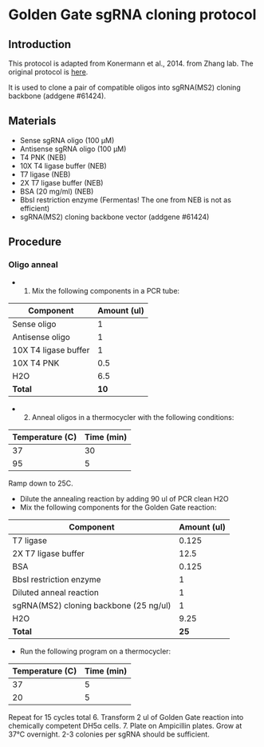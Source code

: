 # Golden Gate sgRNA cloning protocol

## Introduction

This protocol is adapted from Konermann et al., 2014. from Zhang lab. The original protocol is [here](http://sam.genome-engineering.org/static/SAM%20sgRNA%20spacer%20cloning%20protocol.pdf).

It is used to clone a pair of compatible oligos into sgRNA(MS2) cloning backbone (addgene #61424).

## Materials

* Sense sgRNA oligo (100 μM)
* Antisense sgRNA oligo (100 μM)
* T4 PNK (NEB)
* 10X T4 ligase buffer (NEB)
* T7 ligase (NEB)
* 2X T7 ligase buffer (NEB)
* BSA (20 mg/ml) (NEB)
* BbsI restriction enzyme (Fermentas! The one from NEB is not as efficient) 
* sgRNA(MS2) cloning backbone vector (addgene #61424)

## Procedure

### Oligo anneal

* 1. Mix the following components in a PCR tube:

| **Component**        | **Amount (ul)** |
|----------------------|-----------------|
| Sense oligo          | 1               |
| Antisense oligo      | 1               |
| 10X T4 ligase buffer | 1               |
| 10X T4 PNK           | 0.5             |
| H2O                  | 6.5             |
| **Total**            | **10**          |

* 2. Anneal oligos in a thermocycler with the following conditions:

| Temperature (C) | Time (min) |
|-----------------|------------|
| 37              | 30         |
| 95              | 5          |

Ramp down to 25C.

* Dilute the annealing reaction by adding 90 ul of PCR clean H2O
* Mix the following components for the Golden Gate reaction:

| **Component**                          | **Amount (ul)** |
|----------------------------------------|-----------------|
| T7 ligase                              | 0.125           |
| 2X T7 ligase buffer                    | 12.5            |
| BSA                                    | 0.125           |
| BbsI restriction enzyme                | 1               |
| Diluted anneal reaction                | 1               |
| sgRNA(MS2) cloning backbone (25 ng/ul) | 1               |
| H2O                                    | 9.25            |
| **Total**                              | **25**          |

* Run the following program on a thermocycler:

| Temperature (C) | Time (min) |
|-----------------|------------|
| 37              | 5          |
| 20              | 5          |

Repeat for 15 cycles total
6. Transform 2 ul of Golden Gate reaction into chemically competent DH5α cells. 
7. Plate on Ampicillin plates. Grow at 37°C overnight. 2-3 colonies per sgRNA should be sufficient.
